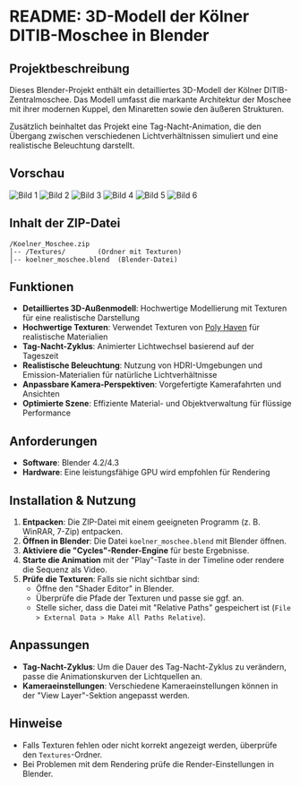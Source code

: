 # README: 3D-Modell der Kölner DITIB-Moschee in Blender

## Projektbeschreibung
Dieses Blender-Projekt enthält ein detailliertes 3D-Modell der Kölner DITIB-Zentralmoschee. Das Modell umfasst die markante Architektur der Moschee mit ihrer modernen Kuppel, den Minaretten sowie den äußeren Strukturen.

Zusätzlich beinhaltet das Projekt eine Tag-Nacht-Animation, die den Übergang zwischen verschiedenen Lichtverhältnissen simuliert und eine realistische Beleuchtung darstellt.

## Vorschau ##
![Bild 1](./Pic1.png)
![Bild 2](./Pic2.png)
![Bild 3](./Pic3.png)
![Bild 4](./Pic4.png)
![Bild 5](./Pic5.png)
![Bild 6](./Pic6.png)






## Inhalt der ZIP-Datei
```
/Koelner_Moschee.zip
│-- /Textures/        (Ordner mit Texturen)
│-- koelner_moschee.blend  (Blender-Datei)
```

## Funktionen
- **Detailliertes 3D-Außenmodell**: Hochwertige Modellierung mit Texturen für eine realistische Darstellung
- **Hochwertige Texturen**: Verwendet Texturen von [Poly Haven](https://polyhaven.com/textures) für realistische Materialien
- **Tag-Nacht-Zyklus**: Animierter Lichtwechsel basierend auf der Tageszeit
- **Realistische Beleuchtung**: Nutzung von HDRI-Umgebungen und Emission-Materialien für natürliche Lichtverhältnisse
- **Anpassbare Kamera-Perspektiven**: Vorgefertigte Kamerafahrten und Ansichten
- **Optimierte Szene**: Effiziente Material- und Objektverwaltung für flüssige Performance

## Anforderungen
- **Software**: Blender 4.2/4.3
- **Hardware**: Eine leistungsfähige GPU wird empfohlen für Rendering

## Installation & Nutzung
1. **Entpacken**: Die ZIP-Datei mit einem geeigneten Programm (z. B. WinRAR, 7-Zip) entpacken.
2. **Öffnen in Blender**: Die Datei `koelner_moschee.blend` mit Blender öffnen.
3. **Aktiviere die "Cycles"-Render-Engine** für beste Ergebnisse.
4. **Starte die Animation** mit der "Play"-Taste in der Timeline oder rendere die Sequenz als Video.
5. **Prüfe die Texturen**: Falls sie nicht sichtbar sind:
   - Öffne den "Shader Editor" in Blender.
   - Überprüfe die Pfade der Texturen und passe sie ggf. an.
   - Stelle sicher, dass die Datei mit "Relative Paths" gespeichert ist (`File > External Data > Make All Paths Relative`).

## Anpassungen
- **Tag-Nacht-Zyklus**: Um die Dauer des Tag-Nacht-Zyklus zu verändern, passe die Animationskurven der Lichtquellen an.
- **Kameraeinstellungen**: Verschiedene Kameraeinstellungen können in der "View Layer"-Sektion angepasst werden.

## Hinweise
- Falls Texturen fehlen oder nicht korrekt angezeigt werden, überprüfe den `Textures`-Ordner.
- Bei Problemen mit dem Rendering prüfe die Render-Einstellungen in Blender.



